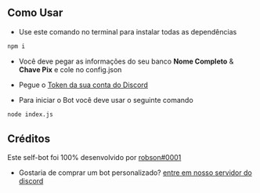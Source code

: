 ## Como Usar
+ Use este comando no terminal para instalar todas as dependências 
```js
npm i
```

+ Você deve pegar as informações do seu banco **Nome Completo** & **Chave Pix** e cole no config.json

+ Pegue o [Token da sua conta do Discord](https://github.com/frostyle/get-discord-token)

+ Para iniciar o Bot você deve usar o seguinte comando
```bash
node index.js
```

## Créditos
Este self-bot foi 100% desenvolvido por [robson#0001](https://robsons.xyz)

+ Gostaria de comprar um bot personalizado? [entre em nosso servidor do discord](https://discord.gg/frostbytecommunity)

